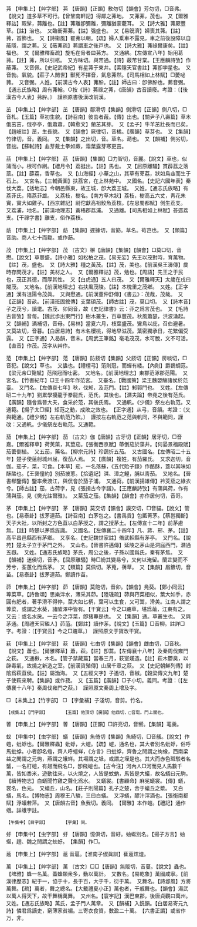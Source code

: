 <!-- { "loadSidebar": true } -->
茀	【申集上】【艸字部】	茀	【唐韻】【正韻】敷勿切【韻會】芳勿切，□音弗。【說文】道多草不可行。【曾鞏南軒記】得鄰之茀地。　又茀茀，茂也。　又【爾雅釋詁】覭髳，茀離也。【註】茀離卽彌離，彌離猶蒙蘢耳。　又【詩大雅】茀厥豐草。【註】治也。　又臨衝茀茀。【註】强盛也。　又【易旣濟】婦喪其茀。【註】茀，首飾也。　又【詩衞風】翟茀以朝。【疏】婦人乗車不露見，車之前後設障以自蔽隱，謂之茀。又【蔽茀疏】茀謂車之後戸也。　又【詩大雅】茀祿爾康矣。【註】福也。　又【爾雅釋畜疏】旋毛在脅者曰茀方。　又通紼。【左傳宣八年】始用葛茀。【註】茀，所以引柩。　又方味切。與芾通。【詩】蔽芾甘棠。【王應麟詩攷】作蔽茀。　又音佩。【史記武帝紀】有星茀于東井。【索隱天官書註】茀卽孛星也。　又音勃。氣貌。【莊子人閒世】獸死不擇音，氣息茀然。【司馬相如上林賦】□薆咇茀。　又音弼。人姓。【前漢古今人表】茀肸。【註】師古曰：卽佛肸也。茀音弼。【通志氏族略】周有茀翰。○按《詩》茀祿之茀，《唐韻》古音讀廢。考證：〔【後漢古今人表】茀肸。〕　謹照原書後漢改前漢。 

茁	【申集上】【艸字部】	茁	【唐韻】鄒滑切【集韻】側滑切【正韻】側八切，□音札。【玉篇】草初生貌。【詩召南】彼茁者葮。【傳】出也。【關尹子八壽篇】草木俄茁茁，俄亭亭，俄蕭蕭。【韓愈文】蘭茁其芽。　又【孟子】牛羊茁壯長而已矣。【趙岐註】茁，生長貌。　又【韻會】厥律切，音橘。【廣韻】草芽也。　又【集韻】竹律切，音。義同。　又【集韻】之出切，音。草名。葫也。　又【韻補】側劣切，音拙。【蘇軾詩】韭芽戴土拳如蕨，霜葉露芽寒更茁。

茘	【申集上】【艸字部】	茘	【唐韻】【集韻】□力智切，音麗。【說文】草也，似蒲而小，根可作刷。【禮月令】荔挺出。【註】馬也。　又【屈原離騷】貫薜荔之落蘂。【註】薜荔，香草也。　又【山海經】小華之山，其草有萆荔，狀如烏韭而生于石上。　又宮名。【三輔黃圖】扶荔宮，在上林苑中。　又國名。【史記六國年表】秦伐大荔。【括地志】今朝邑縣東，故王城，卽大荔王城。　又姓。【通志氏族略】有荔菲氏，隋荔菲雄。　又荔枝，樹名。【南方草木狀】荔枝，樹高五六丈，靑花朱實，實大如雞子。【西京雜記】尉佗獻高祖鮫魚荔枝。【左思蜀都賦】側生荔支。　又荔浦，地名。【前漢地理志】蒼梧郡荔浦。　又通離。【司馬相如上林賦】荅遝荔支。【干祿字書】離支，俗作荔枝。

莇	【申集上】【艸字部】	莇	【集韻】遲據切，音筯。草名。苟芑也。　又【類篇】音助。商人七十而耡。或作莇。

茂	【申集上】【艸字部】	茂	〔古文〕楙【唐韻】【集韻】【韻會】□莫□切，音懋。【說文】草豐盛。【詩小雅】如松柏之茂。【易无妄】先王以茂對時，育萬物。【註】茂，盛也。　又【詩大雅】種之黃茂。【註】茂，美也。【前漢吳王濞傳】歲時存問茂才。【註】美材之人。　又【爾雅釋詁】茂，勉也。【周語】先王之于民也，茂正其德，而厚其性。　又【白虎通】五人曰茂。　又【爾雅釋天】太歲在戌曰閹茂。　又地名。【前漢地理志】右扶風茂陵。【註】本槐里之茂鄕。　又姓。【正字通】漢有沮陽令茂眞。　又與懋通。【前漢董仲舒傳】《書云》：茂哉，茂哉。　又【正韻】音畝。【前漢班固敘傳】支葉碩茂。【師古註】茂，莫口切。　又【詩本音】子之茂兮，讀耄。古茂、卯同音，故《史記律書》云：丣之爲言茂也。　又【毛詩古音攷】音每。【魏武歩出東門行】樹木叢生，百草豐茂。秋風蕭瑟，洪波湧起。　又【韻補】滿補切，音母。【易林】當夏六月，枝葉盛茂。鸞鳥以庇，召伯避暑。　又莫故切，音暮。【白居易詩】有木名櫻桃，得地早滋茂。葉密獨承日，花繁偏受露。　又【正字通】入曷韻，音末。【周武王筆銘】毫毛茂茂，水可脫，文不可活。　【直音】作茂。茂字从艸作。

范	【申集上】【艸字部】	范	【唐韻】防鋄切【集韻】父鋄切【正韻】房啖切，□音犯。【說文】草也。　又蠭也。【禮檀弓】笵則冠，而蟬有緌。【內則】爵鷃蜩范。【梁元帝□覽賦】范飛冠而吐密。　又地名。【前漢地理志】東郡范涿郡范陽。　又宮名。【竹書紀年】□王十四年作范宮。　又臺名。【戰國策】梁王魏嬰觴諸侯於范臺。　又門名。【左傳哀七年】秋，伐邾，及范門。【註】邾郭門也。　又姓。【左傳昭二十九年】劉累學擾龍于豢龍氏，范氏，其後也。【潛夫論】帝堯之後有范氏。【廣韻】隨會爲晉大夫，食采於范，其後氏焉。　又通軓。《少儀》祭左右軌范。又通範。【揚子太□經】矩范之動，成敗之效也。　【正字通】从弓，音頷。考證：〔又與範通。【禮少儀】左右軌范乃飮。〕　謹按左右軌范之范與軓同，不與範同，謹改：又通軓。少儀祭左右軌范。又通範。 

茄	【申集上】【艸字部】	茄	〔古文〕伽【唐韻】古牙切【正韻】居牙切，□音嘉。【爾雅釋草】荷芙蕖，其莖茄。【張衡西京賦】蔕倒茄於藻井。【何晏景福殿賦】茄蔤倒植。　又五茄，藥名。【柳宗元詩】珍蔬折五茄。　又古國名。【左傳昭二十五年】楚子使薳射城州屈，復茄人焉。　又【廣韻】複姓，有茄羅氏。　又求迦切，音伽。茄子，菜，可食。【本草】茄，一名落蘇，《五代貽子錄》作酪酥，蓋以其味如酥酪也。【王褒僮約】別茄披蔥。【拾遺記】淇、漳之鯉，脯以靑茄。　又地名。【晉書郗鑒傳】鑒率衆渡江，與侃會於茄子浦。　又通荷。【前漢揚雄傳】衿芰茄之綠衣兮。【師古註】茄，古荷字，見《張揖古今字譜》。【王應麟詩攷】有蒲與荷，作有蒲與茄。見《樊光註爾雅》。　又莖茄之茄。【集韻】【韻會】亦作居何切，音哥。

茅	【申集上】【艸字部】	茅	【唐韻】莫交切【韻會】謨交切，□音貓。【說文】管也。【易泰卦】拔茅連茹。【詩召南】白茅包之。【書禹貢】包匭菁茅。【蔡邕獨斷】天子大社，以所封之方色苴以白茅授之，謂之授茅土。【左傳宣十二年】前茅慮無。【註】時楚以茅爲旌識。　又國名。【左傳襄二十四年】凡、蔣、郉、茅。【註】高平昌邑縣西有茅鄕。　又享名。【史記魏世家註】脩武軹縣有茅亭。　又門名。【說苑】楚太子立于茅門之外。　又山名。【晉書許邁傳】延陵之茅山是洞庭西門，潛通五嶽。　又姓。【通志氏族略】茅氏，周公之後，子孫以國爲氏，秦有茅焦。　又【韻補】迷侯切，音矛。【屈原離騷】時□紛其變易兮，又何以淹留。蘭芷變而不芳兮，荃蕙化而爲茅。　又【類篇】莫佩切。茅蒐，蒨草。　又【集韻】眉鑣切，音苗。【易泰卦】拔茅連茹。鄭讀作苗。

茆	【申集上】【艸字部】	茆	【唐韻】莫飽切，音卯。【韻會】鳧葵。【鄭小同云】蓴菜草。【詩魯頌】思樂泮水，薄采其茆。【陸璣疏】茆與荇菜相似，葉大如手，赤圓有肥者，著手滑不得停，莖大如匕柄，葉可以生食，又可鬻，滑美。江南人謂之蓴菜，或謂之水葵，諸陂澤中皆有。【干寶云】今之□蹗草，堪爲葅，江東有之。又云：或名水戾。一云今之浮菜，卽猪蓴是也。　又【集韻】通。草叢生也。　又與茅通。【周禮天官醢人】茆菹。【鄭註】讀作茅。【說文】【玉篇】□音柳。註詳□字。考證：〔【于寶云】今之□蹗草。〕　謹照原文于寶改干寶。 

萩	【申集上】【艸字部】	萩	【唐韻】七由切【集韻】【韻會】雌由切，□音秋。【說文】蕭也。【爾雅釋草】蕭，萩。【註】卽蒿。【左傳襄十八年】及秦周伐雍門之萩。　又通楸，木名。【管子禁藏篇】當春三月，萩室熯造。【註】萩木鬱臭，以辟毒氣，故燒之新造之室。【前漢貨殖傳】山居千章之萩。　又【史記朝鮮列傳】封隂爲萩苴侯。【註】屬渤海。　又【五經文字】子遙切，音椒。【穀梁傳文九年】楚子使萩來聘。【集韻】或作菽。　又【玉篇】【廣韻】□子小切。義同。考證：〔【左傳襄十八年】秦周伐雍門之萩。〕　謹照原文秦周上增及字。 

□	【未集上】【竹字部】	□	【字彙補】子淺切，音剪。竹名。

	【戌集上】【門字部】		【玉篇】他頂切【廣韻】他鼎切，□音珽。門上關也。

萫	【申集上】【艸字部】	萫	【唐韻】【正韻】□許亮切，音嚮。【集韻】芼羹。

蚁	【申集中】【虫字部】	蟻	【唐韻】魚倚切【集韻】魚綺切，□音艤。【說文】作螘，蚍蜉也。【爾雅釋蟲】蚍蜉，大螘。【疏】螘，通名也，其大者別名蚍蜉，俗呼馬蚍蜉。小者卽名螘，齊人呼螘蛘，《方言》曰蚍蜉，齊魯之閒謂之蚼蟓，西南梁益之閒謂之元蚼，燕謂之蛾蛘。其場謂之坻，或謂之垤是也。其大而赤色斑駁者名蠪，一名朾螘，有翅而飛名□，卽飛螘也。【古今注】河內人□河而見人馬數千萬，皆如黍米，遊動往來，以火燒之，人皆是蚊蚋，馬皆是大蟻，故名蟻曰元駒。【續博物志】白蟻聞竹雞之聲化爲水。　又蟻裳。【書顧命】麻冕蟻裳。【傳】蟻，裳名，色元。　又蟻丘，山名。【莊子則陽篇】孔子之楚，舍于蟻丘之漿。　又白蟻，馬名。【博物志】周穆王八駿，三曰白蟻。　又浮蟻，醪汁滓酒也。【張衡南都賦】浮蟻若萍。　又【唐韻古音】魚我切。義同。　【爾雅】本作螘。【禮記】通作蛾。詳蛾字註。

	【午集中】【目字部】		【字彙】同。

虶	【申集中】【虫字部】	虶	【唐韻】憶俱切，音紆。蚰蜒別名。【揚子方言】蚰蜒，趙、魏之閒謂之蚨虶。　【集韻】作□。

蔰	【申集上】【艸字部】	蔰	音扈。【淮南子俶眞訓】萑蔰炫煌。

萬	【申集上】【艸字部】	萬	〔古文〕□□【唐韻】無販切，音蔓。【說文】蟲也。【埤雅】蜂一名萬。蓋蜂類衆多，動以萬計。　又數名。【易乾象】萬國咸寧。【前漢律歷志】紀于一，協于十，長于百，大于千，衍于萬。　又舞名。【詩邶風】方將萬舞。【疏】萬者，舞之總名。【大戴禮夏小正】萬也者，干戚舞也。【韻會】湯武以萬人得天下，故干舞稱萬舞。　又州名。【寰宇記】漢巴東郡，後唐貞觀曰萬州。　又姓。【通志氏族略】萬氏，孟子門人萬章。　又【韻補】入銑韻。【白居易寄元九詩】憐君爲謫吏，窮薄家貧褊。三寄衣食資，數盈二十萬。　【六書正譌】或省作万，非。

